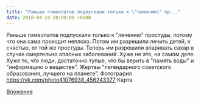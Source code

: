```yaml
---
title: "Раньше гомеопатов подпускали только к \"лечению\" пр..."
date: 2018-04-24 20:09:00 +0300
---
```


Раньше гомеопатов подпускали только к "лечению" простуды, потому что она сама проходит неплохо. Потом им разрешили лечить детей, к счастью, от той же простуды. Теперь им разрешили впаривать сахар в случае смертельно опасных заболеваний. Хуже не это, на самом деле. Хуже то, что люди, достаточно тупые, что бы верить в "память воды" и "информацию о веществе". Жертвы "легендарного советского образования, лучшего на планете".
Фотография
<a class="vk-attach" href="https://vk.com/photo41076938_456243377">https://vk.com/photo41076938_456243377</a>
Карта

<a class="vk-attach" href="https://vk.com/photo41076938_456243377">Вложение</a>
